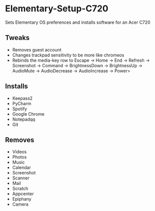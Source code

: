 # Elementary-Setup-C720
Sets Elementary OS preferences and installs software for an Acer C720

## Tweaks
* Removes guest account
* Changes trackpad sensitivity to be more like chromeos
* Rebinds the media-key row to Escape -> Home -> End -> Refresh -> Screenshot -> Command -> BrightnessDown -> BrightnessUp -> AudioMute -> AudioDecrease -> AudioIncrease -> Power>

## Installs
* Keepass2
* PyCharm
* Spotify
* Google Chrome
* Notepadqq
* Git

## Removes
* Videos
* Photos
* Music
* Calendar
* Screenshot
* Scanner
* Mail
* Scratch
* Appcenter
* Epiphany
* Camera